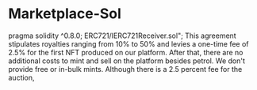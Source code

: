 # Marketplace-Sol
pragma solidity ^0.8.0;  ERC721/IERC721Receiver.sol";
This agreement stipulates royalties ranging from 10% to 50% and levies a one-time fee of 2.5% for the first NFT produced on our platform. After that, there are no additional costs to mint and sell on the platform besides petrol. We don't provide free or in-bulk mints.   Although there is a 2.5 percent fee for the auction,

